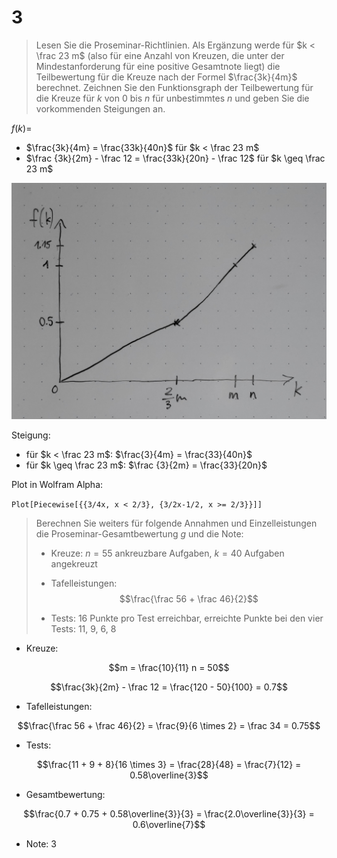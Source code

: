 # 3

> Lesen Sie die Proseminar-Richtlinien. Als Ergänzung werde für $k < \frac 23 m$ (also für eine Anzahl von Kreuzen, die unter der Mindestanforderung für eine positive Gesamtnote liegt) die Teilbewertung für die Kreuze nach der Formel $\frac{3k}{4m}$ berechnet. Zeichnen Sie den Funktionsgraph der Teilbewertung für die Kreuze für $k$ von $0$ bis $n$ für unbestimmtes $n$ und geben Sie die vorkommenden Steigungen an.

$f(k) =$

* $\frac{3k}{4m} = \frac{33k}{40n}$ für $k < \frac 23 m$
* $\frac {3k}{2m} - \frac 12 = \frac{33k}{20n} - \frac 12$ für $k \geq \frac 23 m$

![Graph](3.jpg)

Steigung:

* für $k < \frac 23 m$: $\frac{3}{4m} = \frac{33}{40n}$
* für $k \geq \frac 23 m$: $\frac {3}{2m} = \frac{33}{20n}$

Plot in Wolfram Alpha:

`Plot[Piecewise[{{3/4x, x < 2/3}, {3/2x-1/2, x >= 2/3}}]]`

> Berechnen Sie weiters für folgende Annahmen und Einzelleistungen die Proseminar-Gesamtbewertung $g$ und die Note:
> 
> * Kreuze: $n = 55$ ankreuzbare Aufgaben, $k = 40$ Aufgaben angekreuzt
> * Tafelleistungen:
> $$\frac{\frac 56 + \frac 46}{2}$$
> 
> * Tests: 16 Punkte pro Test erreichbar, erreichte Punkte bei den vier Tests: 11, 9, 6, 8

* Kreuze:

$$m = \frac{10}{11} n = 50$$

$$\frac{3k}{2m} - \frac 12 = \frac{120 - 50}{100} = 0.7$$

* Tafelleistungen:

$$\frac{\frac 56 + \frac 46}{2} = \frac{9}{6 \times 2} = \frac 34 = 0.75$$

* Tests:

$$\frac{11 + 9 + 8}{16 \times 3} = \frac{28}{48} = \frac{7}{12} = 0.58\overline{3}$$

* Gesamtbewertung:

$$\frac{0.7 + 0.75 + 0.58\overline{3}}{3} = \frac{2.0\overline{3}}{3} = 0.6\overline{7}$$

* Note: $3$
